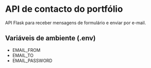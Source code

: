 # API de contacto do portfólio

API Flask para receber mensagens de formulário e enviar por e-mail.

## Variáveis de ambiente (.env)
- EMAIL_FROM
- EMAIL_TO
- EMAIL_PASSWORD

